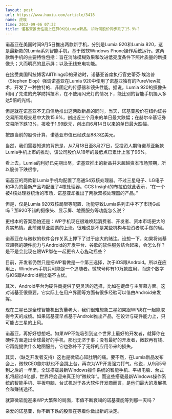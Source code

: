 ```yaml
---
layout: post
url: https://www.huxiu.com/article/3418
name: 虎嗅
time: 2012-09-06 07:32
title: 诺基亚推出性能上还算OK的Lumia新品，却为何股价同步跌了15.9%？
---
```

诺基亚在美国时间9月5日推出两款新手机，分别是Lumia 920和Lumia 820，这是最新款的Lumia系列智能手机，基于微软Windows Phone操作系统运行。这两款新手机的主要特性包括：旨在消除模糊效果和改进低亮度条件下照片质量的新摄像头；大而明亮的显示屏；以及无线充电功能。

在接受美国科技博客AllThingsD的采访时，诺基亚首席执行官史蒂芬·埃洛普（Stephen Elop）强调诺基亚在Lumia 920中使用了诺基亚独有的PureView技术，开发了一种独特的、非固定的传感器和镜头性能。据说，Lumia 920的摄像头利用了先进的光学防抖技术，在不使用闪光灯的情况下，能比别的智能手机摄入多达5倍的光线。

但是就在诺基亚不无自信地推出这两款新品的同时，当天，诺基亚股价在纽约证券交易所常规交易中大跌15.9%，创出近三个月来的单日最大跌幅；在赫尔辛基证券交易所下跌13%，报收于1.99欧元，创出自6月14日以来的单日最大跌幅。

按照当前的股价计算，诺基亚市值已经跌至88.3亿美元。

当然，我们需要知道的背景是，从7月18日至8月27日，受投资人期待诺基亚新款Lumia手机上市的推动，该公司股价从18年的最低点已累计上涨了96%。

看上去，Lumia的利好已先期出尽，诺基亚推出的新品并未超越资本市场预期，所以股价下跌很惨。

诺基亚的两款新Lumia手机均配置了高通S4双核处理器。不过三星电子、LG电子和华为的最新产品均配置了4核处理器。CCS Insight的布拉伯就此表示，“在一个被4核处理器统治的市场，诺基亚却推出了两款双核处理器的产品。”

但是，仅是Lumia 920双核局限等配置、功能导致Lumia系列击中不了市场G点吗？那920不错的摄像头、显示屏、地图服务等功能怎么说？

更根本的答案恐怕还是：WP手机现在很难唤起消费者、开发者、资本市场更大的真实热情。此前诺基亚股票的上涨，很难说是不是某些机构与投资者联手做的局。

诺基亚在与微软的软件合作关系上押下了过于庞大的赌注。设想一下，如果将诺基亚超强的硬件能力与Android的开发平台、谷歌的软件服务结合起来，会怎么样？是不是会比现在跟WP绑在一起更令人心旌动摇些？

目前，开发者仍然只是把WP看做是一个第三选择，次于iOS跟Android。所以在应用上，Windows手机只可能是一个追随者。微软号称有10万款应用，而这个数字与iOS跟Android相比毫不占优。

其次，Android平台为硬件商提供了更灵活的选择，比如在键盘与主屏幕方面。这对诺基亚很重要，它实际上在用户界面等方面有很多经验可以借由Android来发挥。

现在三星已是全球智能机出货量老大，我们很难想象三星如果跟WP绑在一起能取得今天的成绩。如果诺基亚早点基于Android推出产品，在设计与硬件能力上，只可能占三星的上风。

诺基亚，再好好想想吧。如果WP不能吸引到这个世界上最好的开发者，就算你在硬件方面造出全球最好的手机，那也无济于事；没有最好的开发者，微软再有钱、它再能提供什么地图服务，它也弥补不了无好的应用带来的损失。

其实，（缺乏开发者支持）这也是微软心知肚明的痛。要不然，在Lumia新品发布会上，微软CEO鲍尔默也不会跳上台，再次为WP开发强力打气。他说，从9月5号到之后的一年里，全球搭载最新Windows操作系统的智能手机、平板电脑、台式机将超过4亿部，世界将会迎来真正的“微软年”。而这些搭载最新Windows操作系统的智能手机、平板电脑、台式机对于各大软件开发商而言，是他们最大的发展机会和赚钱途径。

就算微软能迎来WP大繁荣的局面，市值不断衰竭的诺基亚能等到那一天吗？

亲爱的诺基亚，你不断下跌的股票在等着你做出新的决定。

